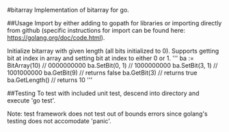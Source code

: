 #bitarray
Implementation of bitarray for go.

##Usage
Import by either adding to gopath for libraries or importing 
directly from github (specific instructions for import can be 
found here: https://golang.org/doc/code.html).


Initialize bitarray with given length (all bits initialized to 0). 
Supports getting bit at index in array and setting bit at index 
to either 0 or 1. 
'''
ba := BitArray(10) // 0000000000
ba.SetBit(0, 1)    // 1000000000
ba.SetBit(3, 1)    // 1001000000
ba.GetBit(9)       // returns false
ba.GetBit(3)       // returns true
ba.GetLength()     // returns 10
'''

##Testing
To test with included unit test, descend into directory and 
execute 'go test'.

Note: test framework does not test out of bounds errors since 
golang's testing does not accomodate 'panic'. 
